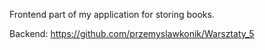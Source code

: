 Frontend part of my application for storing books.

Backend: https://github.com/przemyslawkonik/Warsztaty_5
